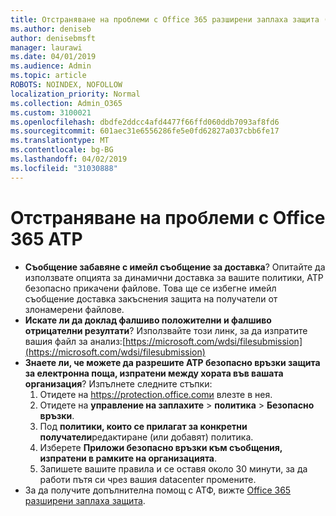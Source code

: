 ```yaml
---
title: Отстраняване на проблеми с Office 365 разширени заплаха защита (ATP)
ms.author: deniseb
author: denisebmsft
manager: laurawi
ms.date: 04/01/2019
ms.audience: Admin
ms.topic: article
ROBOTS: NOINDEX, NOFOLLOW
localization_priority: Normal
ms.collection: Admin_O365
ms.custom: 3100021
ms.openlocfilehash: dbdfe2ddcc4afd4477f66ffd060ddb7093af8fd6
ms.sourcegitcommit: 601aec31e6556286fe5e0fd62827a037cbb6fe17
ms.translationtype: MT
ms.contentlocale: bg-BG
ms.lasthandoff: 04/02/2019
ms.locfileid: "31030888"
---
```

# <a name="troubleshoot-issues-with-office-365-atp"></a>Отстраняване на проблеми с Office 365 ATP

- **Съобщение забавяне с имейл съобщение за доставка**? Опитайте да използвате опцията за динамични доставка за вашите политики, ATP безопасно прикачени файлове. Това ще се избегне имейл съобщение доставка закъснения защита на получатели от злонамерени файлове.
- **Искате ли да доклад фалшиво положителни и фалшиво отрицателни резултати**? Използвайте този линк, за да изпратите вашия файл за анализ:[https://microsoft.com/wdsi/filesubmission](https://microsoft.com/wdsi/filesubmission)
- **Знаете ли, че можете да разрешите ATP безопасно връзки защита за електронна поща, изпратени между хората във вашата организация**? Изпълнете следните стъпки:
    1. Отидете на https://protection.office.comи влезте в нея.
    2. Отидете на **управление на заплахите** > **политика** > **Безопасно връзки**.
    3. Под **политики, които се прилагат за конкретни получатели**редактиране (или добавят) политика.
    4. Изберете **Приложи безопасно връзки към съобщения, изпратени в рамките на организацията**.
    5. Запишете вашите правила и се оставя около 30 минути, за да работи пътя си чрез вашия datacenter промените.
- За да получите допълнителна помощ с АТФ, вижте [Office 365 разширени заплаха защита](https://docs.microsoft.com/office365/securitycompliance/office-365-atp).